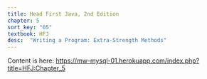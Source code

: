 ```yaml
---
title: Head First Java, 2nd Edition
chapter: 5
sort_key: "05"
textbook: HFJ
desc:  "Writing a Program: Extra-Strength Methods"
---
```


Content is here: <https://mw-mysql-01.herokuapp.com/index.php?title=HFJ:Chapter_5>
